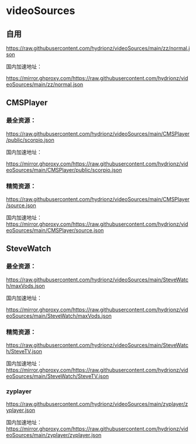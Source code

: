 # videoSources

## 自用

https://raw.githubusercontent.com/hydrionz/videoSources/main/zz/normal.json

国内加速地址：

https://mirror.ghproxy.com/https://raw.githubusercontent.com/hydrionz/videoSources/main/zz/normal.json

## CMSPlayer
### 最全资源：
https://raw.githubusercontent.com/hydrionz/videoSources/main/CMSPlayer/public/scorpio.json

国内加速地址：

https://mirror.ghproxy.com/https://raw.githubusercontent.com/hydrionz/videoSources/main/CMSPlayer/public/scorpio.json

### 精简资源：
https://raw.githubusercontent.com/hydrionz/videoSources/main/CMSPlayer/source.json

国内加速地址：
https://mirror.ghproxy.com/https://raw.githubusercontent.com/hydrionz/videoSources/main/CMSPlayer/source.json


## SteveWatch
### 最全资源：
https://raw.githubusercontent.com/hydrionz/videoSources/main/SteveWatch/maxVods.json

国内加速地址：

https://mirror.ghproxy.com/https://raw.githubusercontent.com/hydrionz/videoSources/main/SteveWatch/maxVods.json

### 精简资源：
https://raw.githubusercontent.com/hydrionz/videoSources/main/SteveWatch/SteveTV.json

国内加速地址：
https://mirror.ghproxy.com/https://raw.githubusercontent.com/hydrionz/videoSources/main/SteveWatch/SteveTV.json


### zyplayer

https://raw.githubusercontent.com/hydrionz/videoSources/main/zyplayer/zyplayer.json

国内加速地址：
https://mirror.ghproxy.com/https://raw.githubusercontent.com/hydrionz/videoSources/main/zyplayer/zyplayer.json